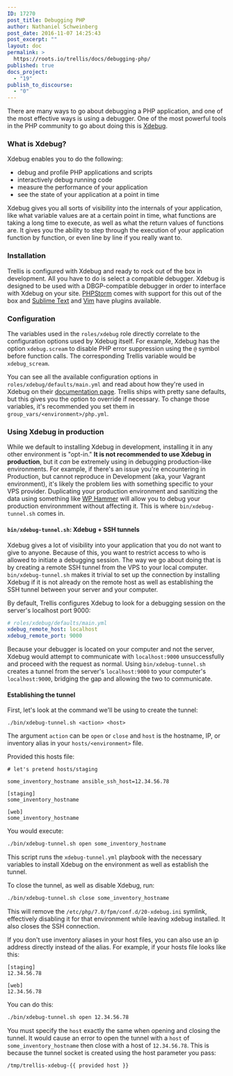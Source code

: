 ```yaml
---
ID: 17270
post_title: Debugging PHP
author: Nathaniel Schweinberg
post_date: 2016-11-07 14:25:43
post_excerpt: ""
layout: doc
permalink: >
  https://roots.io/trellis/docs/debugging-php/
published: true
docs_project:
  - "19"
publish_to_discourse:
  - "0"
---
```

There are many ways to go about debugging a PHP application, and one of the most effective ways is using a debugger. One of the most powerful tools in the PHP community to go about doing this is [Xdebug](https://en.wikipedia.org/wiki/Xdebug).

### What is Xdebug?

Xdebug enables you to do the following:

- debug and profile PHP applications and scripts
- interactively debug running code
- measure the performance of your application
- see the state of your application at a point in time

Xdebug gives you all sorts of visibility into the internals of your application, like what variable values are at a certain point in time, what functions are taking a long time to execute, as well as what the return values of functions are. It gives you the ability to step through the execution of your application function by function, or even line by line if you really want to.

### Installation

Trellis is configured with Xdebug and ready to rock out of the box in development. All you have to do is select a compatible debugger. Xdebug is designed to be used with a DBGP-compatible debugger in order to interface with Xdebug on your site. [PHPStorm](https://www.jetbrains.com/phpstorm/) comes with support for this out of the box and [Sublime Text](https://github.com/martomo/SublimeTextXdebug) and [Vim](https://github.com/joonty/vdebug) have plugins available.

### Configuration

The variables used in the `roles/xdebug` role directly correlate to the configuration options used by Xdebug itself. For example, Xdebug has the option `xdebug.scream` to disable PHP error suppression using the `@` symbol before function calls. The corresponding Trellis variable would be `xdebug_scream`.

You can see all the available configuration options in `roles/xdebug/defaults/main.yml` and read about how they're used in Xdebug on their [documentation page](https://xdebug.org/docs/all_settings). Trellis ships with pretty sane defaults, but this gives you the option to override if necessary. To change those variables, it's recommended you set them in `group_vars/<environment>/php.yml`.

### Using Xdebug in production

While we default to installing Xdebug in development, installing it in any other environment is "opt-in." **It is not recommended to use Xdebug in production**, but it _can_ be extremely using in debugging production-like environments. For example, if there's an issue you're encountering in Production, but cannot reproduce in Development (aka, your Vagrant environment), it's likely the problem lies with something specific to your VPS provider. Duplicating your production environment and sanitizing the data using something like [WP Hammer](https://github.com/10up/wp-hammer) will allow you to debug your production environmment without affecting it. This is where `bin/xdebug-tunnel.sh` comes in.

#### `bin/xdebug-tunnel.sh`: Xdebug + SSH tunnels

Xdebug gives a lot of visibility into your application that you do not want to give to anyone. Because of this, you want to restrict access to who is allowed to initiate a debugging session. The way we go about doing that is by creating a remote SSH tunnel from the VPS to your local computer. `bin/xdebug-tunnel.sh` makes it trivial to set up the connection by installing Xdebug if it is not already on the remote host as well as establishing the SSH tunnel between your server and your computer.

By default, Trellis configures Xdebug to look for a debugging session on the server's localhost port 9000:

```yml
# roles/xdebug/defaults/main.yml
xdebug_remote_host: localhost
xdebug_remote_port: 9000
```

Because your debugger is located on your computer and not the server, Xdebug would attempt to communicate with `localhost:9000` unsuccessfully and proceed with the request as normal. Using `bin/xdebug-tunnel.sh` creates a tunnel from the server's `localhost:9000` to your computer's `localhost:9000`, bridging the gap and allowing the two to communicate.

#### Establishing the tunnel

First, let's look at the command we'll be using to create the tunnel:

```
./bin/xdebug-tunnel.sh <action> <host>
```

The argument `action` can be `open` or `close` and `host` is the hostname, IP, or inventory alias in your `hosts/<environment>` file.


Provided this hosts file:
```
# let's pretend hosts/staging

some_inventory_hostname ansible_ssh_host=12.34.56.78

[staging]
some_inventory_hostname

[web]
some_inventory_hostname
```

You would execute:

```sh
./bin/xdebug-tunnel.sh open some_inventory_hostname
```

This script runs the `xdebug-tunnel.yml` playbook with the necessary variables to install Xdebug on the environment as well as establish the tunnel.

To close the tunnel, as well as disable Xdebug, run:

```sh
./bin/xdebug-tunnel.sh close some_inventory_hostname
```

This will remove the `/etc/php/7.0/fpm/conf.d/20-xdebug.ini` symlink, effectively disabling it for that environment while leaving xdebug installed. It also closes the SSH connection.

If you don't use inventory aliases in your host files, you can also use an ip address directly instead of the alias. For example, if your hosts file looks like this:

```
[staging]
12.34.56.78

[web]
12.34.56.78
```

You can do this:

```sh
./bin/xdebug-tunnel.sh open 12.34.56.78
```

You must specify the `host` exactly the same when opening and closing the tunnel. It would cause an error to open the tunnel with a `host` of `some_inventory_hostname` then close with a host of `12.34.56.78`. This is because the tunnel socket is created using the host parameter you pass:

```sh
/tmp/trellis-xdebug-{{ provided host }}
```
